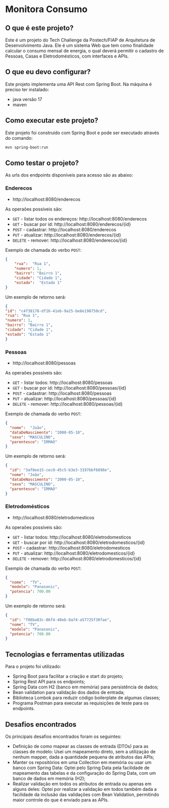 # Monitora Consumo

## O que é este projeto?

Este é um projeto do Tech Challenge da Postech/FIAP de Arquitetura de Desenvolvimento Java.
Ele é um sistema Web que tem como finalidade calcular o consumo
mensal de energia, o qual deverá permitir o cadastro de Pessoas, Casas e Eletrodomésticos,
com interfaces e APIs.

## O que eu devo configurar?

Este projeto implementa uma API Rest com Spring Boot.
Na máquina é preciso ter instalado: 
 * java versão 17
 * maven

## Como executar este projeto?

Este projeto foi construído com Spring Boot e pode ser executado através do comando:
```bash
mvn spring-boot:run
```

## Como testar o projeto?

As urls dos endpoints disponíveis para acesso são as abaixo:

### Enderecos 
* http://localhost:8080/enderecos

As operaões possíveis são:
- `GET` - listar todos os endereços: http://localhost:8080/enderecos
- `GET` - buscar por id: http://localhost:8080/enderecos/{id}
- `POST` - cadastrar: http://localhost:8080/enderecos
- `PUT` - atualizar: http://localhost:8080/enderecos/{id}
- `DELETE` - remover: http://localhost:8080/enderecos/{id}

Exemplo de chamada do verbo `POST`:

```json
{
    "rua":  "Rua 1",
    "numero": 1,
    "bairro": "Bairro 1",
    "cidade": "Cidade 1",
    "estado":  "Estado 1"
}
```
Um exemplo de retorno será:
```json
{
"id": "c4f38178-df26-41eb-9a25-be8e198750cd",
"rua": "Rua 1",
"numero": 1,
"bairro": "Bairro 1",
"cidade": "Cidade 1",
"estado": "Estado 1"
}
```

### Pessoas

* http://localhost:8080/pessoas

As operaões possíveis são:
- `GET` - listar todos: http://localhost:8080/pessoas
- `GET` - buscar por id: http://localhost:8080/pessoas/{id}
- `POST` - cadastrar: http://localhost:8080/pessoas
- `PUT` - atualizar: http://localhost:8080/pessoas/{id}
- `DELETE` - remover: http://localhost:8080/pessoas/{id}

Exemplo de chamada do verbo `POST`:

```json
{
  "nome":  "João",
  "dataDeNascimento": "2000-05-10",
  "sexo": "MASCULINO",
  "parentesco": "IRMAO"
}
```
Um exemplo de retorno será:
```json
{
  "id": "3af8ee15-cec0-45c5-b3e3-3197bbf6898e",
  "nome": "João",
  "dataDeNascimento": "2000-05-10",
  "sexo": "MASCULINO",
  "parentesco": "IRMAO"
}
```

### Eletrodomésticos

* http://localhost:8080/eletrodomesticos

As operaões possíveis são:
- `GET` - listar todos: http://localhost:8080/eletrodomesticos
- `GET` - buscar por id: http://localhost:8080/eletrodomesticos/{id}
- `POST` - cadastrar: http://localhost:8080/eletrodomesticos
- `PUT` - atualizar: http://localhost:8080/eletrodomesticos/{id}
- `DELETE` - remover: http://localhost:8080/eletrodomesticos/{id}

Exemplo de chamada do verbo `POST`:

```json
{
  "nome":  "TV",
  "modelo": "Panasonic",
  "potencia": 700.00
}
```
Um exemplo de retorno será:
```json
{
  "id": "f08ba83c-86f4-40eb-8a74-a57725f30fae",
  "nome": "TV",
  "modelo": "Panasonic",
  "potencia": 700.00
}
```

## Tecnologias e ferramentas utilizadas

Para o projeto foi utilizado:

* Spring Boot para facilitar a criação e start do projeto;
* Spring Rest API para os endpoints;
* Spring Data com H2 (banco em memória) para persistência de dados;
* Bean validation para validação dos dados de entrada;
* Biblioteca Lombok para reduzir código boilerplate de algumas classes;
* Programa Postman para executar as requisições de teste para os endpoints.

## Desafios encontrados

Os principais desafios encontrados foram os seguintes:

* Definição de como mapear as classes de entrada (DTOs) para as classes de modelo: Usei um mapeamento direto,
sem a utilização de nenhum mapper, dada a quantidade pequena de atributos das APIs;
* Manter os repositórios em uma Collection em memória ou usar um banco com Spring Data: Optei pelo Spring
Data pela facilidade de mapeamento das tabelas e da configuração do Spring Data, com um banco de dados
em memória (H2);
* Realizar validação em todos os atributos de entrada ou apenas em alguns deles: Optei por realizar a validação
em todos também dada a facilidade da inclusão das validações com Bean Validation, permitindo maior
controle do que é enviado para as APIs.